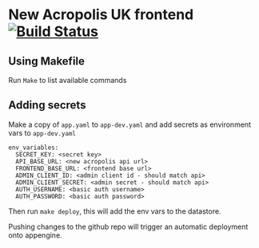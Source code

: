# New Acropolis UK frontend  [![Build Status](https://travis-ci.org/NewAcropolis/frontend.svg?branch=master)](https://travis-ci.org/NewAcropolis/frontend)

## Using Makefile

Run `Make` to list available commands

## Adding secrets

Make a copy of `app.yaml` to `app-dev.yaml` and add secrets as environment vars to `app-dev.yaml`

```
env_variables:
  SECRET_KEY: <secret key>
  API_BASE_URL: <new acropolis api url>
  FRONTEND_BASE_URL: <frontend base url>
  ADMIN_CLIENT_ID: <admin client id - should match api>
  ADMIN_CLIENT_SECRET: <admin secret - should match api>
  AUTH_USERNAME: <basic auth username>
  AUTH_PASSWORD: <basic auth password>
```

Then run `make deploy`, this will add the env vars to the datastore.

Pushing changes to the github repo will trigger an automatic deployment onto appengine.
